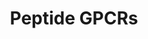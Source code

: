 ---
annotations:
- id: PW:0000125
  parent: signaling pathway
  type: Pathway Ontology
  value: G protein mediated signaling pathway
authors:
- Nsalomonis
- MaintBot
- M.Ramirez
- Ddigles
citedin:
- link: PMC7645421
  title: Unraveling the blood transcriptome after real-life exposure of Wistar-rats
    to PM2.5, PM1 and water-soluble metals in the ambient air (2020)
- link: PMC7811506
  title: Organophosphorus flame retardants are developmental neurotoxicants in a rat
    primary brainsphere in vitro model (2020)
- link: PMC3650681
  title: Microarray analyses reveal novel targets of exercise-induced stress resistance
    in the dorsal raphe nucleus (2013)
description: ''
last-edited: 2013-10-17
organisms:
- Rattus norvegicus
redirect_from:
- /index.php/Pathway:WP131
- /instance/WP131
- /instance/WP131_r71770
revision: r71770
schema-jsonld:
- '@context': https://schema.org/
  '@id': https://wikipathways.github.io/pathways/WP131.html
  '@type': Dataset
  creator:
    '@type': Organization
    name: WikiPathways
  description: ''
  keywords:
  - ATP8A1
  - Agtr1a
  - Agtr2
  - Avpr1a
  - Avpr1b
  - Avpr2
  - Bdkrb1
  - Bdkrb2
  - Brs3
  - C3ar1
  - CCR2
  - CXCR6
  - Cckar
  - Cckbr
  - Ccr1
  - Ccr10
  - Ccr3
  - Ccr4
  - Ccr5
  - Ccr6
  - Ccr7
  - Ccr8
  - Cx3cr1
  - Cxcr3
  - Cxcr4
  - Cxcr5
  - Ednra
  - Ednrb
  - Fpr1
  - Fpr2
  - Fpr3
  - Fshr
  - GALR1
  - Galr2
  - Galr3
  - Ghsr
  - Gnrhr
  - Grpr
  - Il8ra
  - Il8rb
  - Lhcgr
  - MC1R
  - Mc2r
  - Mc3r
  - Mc4r
  - Mc5r
  - NPY1R
  - NTSR2
  - Nmbr
  - Npy2r
  - Npy5r
  - Ntsr1
  - Oprd1
  - Oprk1
  - Oprl1
  - Oprm1
  - Oxtr
  - Ppyr1
  - Sstr1
  - Sstr2
  - Sstr3
  - Sstr4
  - Sstr5
  - TAC4
  - TACR2
  - Tacr1
  - Tacr3
  - Trhr
  - Tshr
  license: CC0
  name: Peptide GPCRs
seo: CreativeWork
title: Peptide GPCRs
wpid: WP131
---